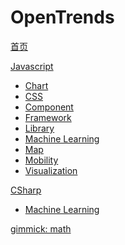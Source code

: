 # OpenTrends

[首页](index.md)

[Javascript]()

* [Chart](doc/js-chart.md)
* [CSS](doc/js-css.md)
* [Component](doc/js-component.md)
* [Framework](doc/js-framework.md)
* [Library](doc/js-library.md)
* [Machine Learning](doc/js-ml.md)
* [Map](doc/js-map.md)
* [Mobility](doc/js-mobility.md)
* [Visualization](doc/js-visualization.md)

[CSharp]()

* [Machine Learning](doc/cs-ml.md)


[gimmick: math]()

